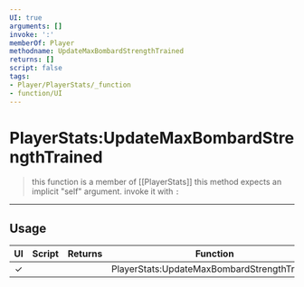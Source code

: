 ```yaml
---
UI: true
arguments: []
invoke: ':'
memberOf: Player
methodname: UpdateMaxBombardStrengthTrained
returns: []
script: false
tags:
- Player/PlayerStats/_function
- function/UI
---
```

# PlayerStats:UpdateMaxBombardStrengthTrained
> this function is a member of [[PlayerStats]]
> this method expects an implicit "self" argument. invoke it with `:`
-----
## Usage
|  UI | Script | Returns | Function | Arguments |
|:---:|:------:|-------:|:--------:|:---------|
|✓| ||PlayerStats:UpdateMaxBombardStrengthTrained||
